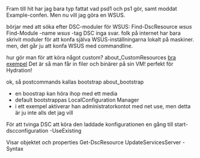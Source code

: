Fram till hit har jag bara typ fattat vad psd1 och ps1 gör, samt moddat Example-confen.
Men nu vill jag göra en WSUS.

börjar med att söka efter DSC-moduler för WSUS:
    Find-DscResource *wsus*
    Find-Module -name *wsus* -tag DSC
inga svar.
folk på internet har bara skrivit moduler för att konfa själva WSUS-inställningarna lokalt på maskiner.
men, det går ju att konfa WSUS med commandline.

hur gör man för att köra något custom?
about_CustomResources
[bra exempel](https://github.com/VirtualEngine/Lability/blob/dev/Examples/CustomResource.psd1)
Det är så man får in filer och binärer på sin VM! perfekt för Hydration!

ok, så postcommands kallas bootstrap
about_bootstrap
* en boostrap kan höra ihop med ett media
* default bootstrappas LocalConfiguration Manager
* i ett exempel aktiverar han administratorkontot med net use, men detta är ju inte alls det jag vill 

För att tvinga DSC att köra den laddade konfigurationen en gång till
start-dscconfiguration -UseExisting

Visar objektet och properties
Get-DscResource UpdateServicesServer -Syntax

